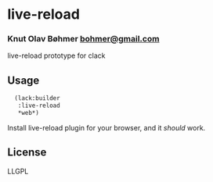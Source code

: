 # live-reload
### Knut Olav Bøhmer <bohmer@gmail.com>

live-reload prototype for clack

## Usage

```lisp
  (lack:builder
   :live-reload
   *web*)
```
Install live-reload plugin for your browser, and it *should* work.

## License

LLGPL
